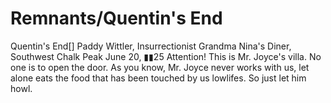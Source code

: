 # Remnants/Quentin's End

Quentin's End[]
Paddy Wittler, Insurrectionist
Grandma Nina's Diner, Southwest Chalk Peak
June 20, ▮▮25
Attention! This is Mr. Joyce's villa. No one is to open the door.
As you know, Mr. Joyce never works with us, let alone eats the food that has been touched by us lowlifes. So just let him howl.
